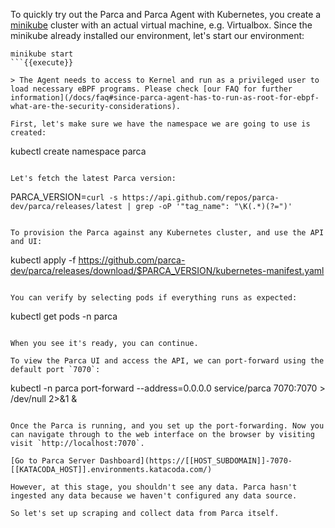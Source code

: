 To quickly try out the Parca and Parca Agent with Kubernetes,
you create a [minikube](https://minikube.sigs.k8s.io/docs/) cluster with an actual virtual machine,
e.g. Virtualbox. Since the minikube already installed our environment, let's start our environment:

```
minikube start
```{{execute}}

> The Agent needs to access to Kernel and run as a privileged user to load necessary eBPF programs. Please check [our FAQ for further information](/docs/faq#since-parca-agent-has-to-run-as-root-for-ebpf-what-are-the-security-considerations).

First, let's make sure we have the namespace we are going to use is created:

```
kubectl create namespace parca
```{{execute}}

Let's fetch the latest Parca version:

```
PARCA_VERSION=`curl -s https://api.github.com/repos/parca-dev/parca/releases/latest | grep -oP '"tag_name": "\K(.*)(?=")'`
```{{execute}}

To provision the Parca against any Kubernetes cluster, and use the API and UI:

```
kubectl apply -f https://github.com/parca-dev/parca/releases/download/$PARCA_VERSION/kubernetes-manifest.yaml
```{{execute}}

You can verify by selecting pods if everything runs as expected:

```
kubectl get pods -n parca
```{{execute}}

When you see it's ready, you can continue.

To view the Parca UI and access the API, we can port-forward using the default port `7070`:

```
kubectl -n parca port-forward --address=0.0.0.0 service/parca 7070:7070 > /dev/null 2>&1 &
```{{execute}}

Once the Parca is running, and you set up the port-forwarding. Now you can navigate through to the web interface on the browser by visiting visit `http://localhost:7070`.

[Go to Parca Server Dashboard](https://[[HOST_SUBDOMAIN]]-7070-[[KATACODA_HOST]].environments.katacoda.com/)

However, at this stage, you shouldn't see any data. Parca hasn't ingested any data because we haven't configured any data source.

So let's set up scraping and collect data from Parca itself.

